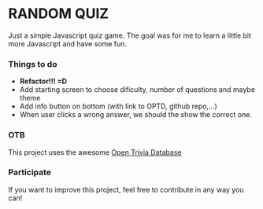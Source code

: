 # RANDOM QUIZ

Just a simple Javascript quiz game.
The goal was for me to learn a little bit more Javascript and have some fun.

### Things to do
- **Refactor!!!   =D**
- Add starting screen to choose dificulty, number of questions and maybe theme
- Add info button on bottom (with link to OPTD, github repo,...)
- When user clicks a wrong answer, we should the show the correct one.

### OTB
This project uses the awesome [Open Trivia Database](https://opentdb.com/)

### Participate
If you want to improve this project, feel free to contribute in any way you can!
